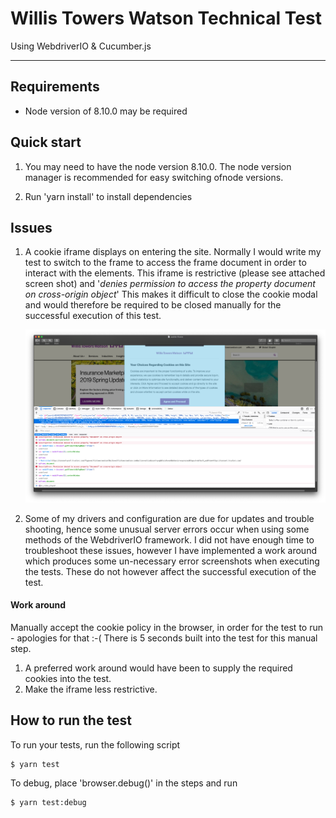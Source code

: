 # Willis Towers Watson Technical Test

Using WebdriverIO & Cucumber.js

---

## Requirements

-   Node version of 8.10.0 may be required

## Quick start

1. You may need to have the node version 8.10.0. The node version manager is recommended for easy switching ofnode versions.

2. Run 'yarn install' to install dependencies

## Issues

1. A cookie iframe displays on entering the site.
   Normally I would write my test to switch to the frame to access the frame document in order to interact with the elements.
   This iframe is restrictive (please see attached screen shot) and '_denies permission to access the property document on cross-origin object_'
   This makes it difficult to close the cookie modal and would therefore be required to be closed manually for the successful execution of this test.
   
   <img src="images/cookie-iframe.png" >

2. Some of my drivers and configuration are due for updates and trouble shooting, hence some unusual server errors occur when using some methods of the WebdriverIO framework.
   I did not have enough time to troubleshoot these issues, however I have implemented a work around which produces some un-necessary error screenshots when executing the tests. These do not however affect the successful execution of the test.

#### Work around

Manually accept the cookie policy in the browser, in order for the test to run - apologies for that :-(
There is 5 seconds built into the test for this manual step.

1. A preferred work around would have been to supply the required cookies into the test.
2. Make the iframe less restrictive.

## How to run the test

To run your tests, run the following script

```sh
$ yarn test
```

To debug, place 'browser.debug()' in the steps and run

```sh
$ yarn test:debug
```
